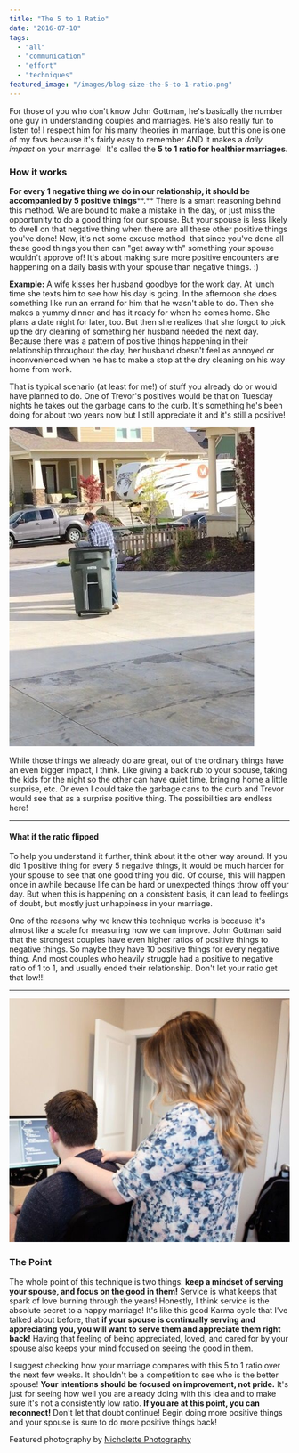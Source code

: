 ```yaml
---
title: "The 5 to 1 Ratio"
date: "2016-07-10"
tags:
  - "all"
  - "communication"
  - "effort"
  - "techniques"
featured_image: "/images/blog-size-the-5-to-1-ratio.png"
---
```


For those of you who don't know John Gottman, he's basically the number one guy in understanding couples and marriages. He's also really fun to listen to! I respect him for his many theories in marriage, but this one is one of my favs because it's fairly easy to remember AND it makes a _daily impact_ on your marriage!  It's called the **5 to 1 ratio for healthier marriages**.

### How it works

**For every 1 negative thing we do in our relationship, it should be accompanied by 5 positive things****.** There is a smart reasoning behind this method. We are bound to make a mistake in the day, or just miss the opportunity to do a good thing for our spouse. But your spouse is less likely to dwell on that negative thing when there are all these other positive things you've done! Now, it's not some excuse method  that since you've done all these good things you then can "get away with" something your spouse wouldn't approve of! It's about making sure more positive encounters are happening on a daily basis with your spouse than negative things. :)

**Example:** A wife kisses her husband goodbye for the work day. At lunch time she texts him to see how his day is going. In the afternoon she does something like run an errand for him that he wasn't able to do. Then she makes a yummy dinner and has it ready for when he comes home. She plans a date night for later, too. But then she realizes that she forgot to pick up the dry cleaning of something her husband needed the next day. Because there was a pattern of positive things happening in their relationship throughout the day, her husband doesn't feel as annoyed or inconvenienced when he has to make a stop at the dry cleaning on his way home from work.

That is typical scenario (at least for me!) of stuff you already do or would have planned to do. One of Trevor's positives would be that on Tuesday nights he takes out the garbage cans to the curb. It's something he's been doing for about two years now but I still appreciate it and it's still a positive!

![five to one ratio, 5 to 1 ratio, gottman, john gottman techniques, techniques from john gottman, john gottman advice, marriage advice, marriage advice from john gottman, emotional bank account, newlywed advice, marriage advice, daily marriage advice, daily things you can do for your marriage, ](/images/IMG_0576.jpg)

While those things we already do are great, out of the ordinary things have an even bigger impact, I think. Like giving a back rub to your spouse, taking the kids for the night so the other can have quiet time, bringing home a little surprise, etc. Or even I could take the garbage cans to the curb and Trevor would see that as a surprise positive thing. The possibilities are endless here!

* * *

#### What if the ratio flipped

To help you understand it further, think about it the other way around. If you did 1 positive thing for every 5 negative things, it would be much harder for your spouse to see that one good thing you did. Of course, this will happen once in awhile because life can be hard or unexpected things throw off your day. But when this is happening on a consistent basis, it can lead to feelings of doubt, but mostly just unhappiness in your marriage.

One of the reasons why we know this technique works is because it's almost like a scale for measuring how we can improve. John Gottman said that the strongest couples have even higher ratios of positive things to negative things. So maybe they have 10 positive things for every negative thing. And most couples who heavily struggle had a positive to negative ratio of 1 to 1, and usually ended their relationship. Don't let your ratio get that low!!!

* * *

![five to one ratio, 5 to 1 ratio, gottman, john gottman techniques, techniques from john gottman, john gottman advice, marriage advice, marriage advice from john gottman, emotional bank account, newlywed advice, marriage advice, daily marriage advice, daily things you can do for your marriage, ](/images/Freshly-Married-40-1.jpg)

### The Point

The whole point of this technique is two things: **keep a mindset of serving your spouse, and focus on the good in them!** Service is what keeps that spark of love burning through the years! Honestly, I think service is the absolute secret to a happy marriage! It's like this good Karma cycle that I've talked about before, that **if your spouse is continually serving and appreciating you, you will want to serve them and appreciate them right back!** Having that feeling of being appreciated, loved, and cared for by your spouse also keeps your mind focused on seeing the good in them.

I suggest checking how your marriage compares with this 5 to 1 ratio over the next few weeks. It shouldn't be a competition to see who is the better spouse! **Your intentions should be focused on improvement, not pride.** It's just for seeing how well you are already doing with this idea and to make sure it's not a consistently low ratio. **If you are at this point, you can reconnect!** Don't let that doubt continue! Begin doing more positive things and your spouse is sure to do more positive things back!

Featured photography by [Nicholette Photography](http://nicholettephotography.com/)
